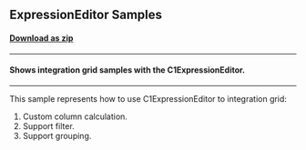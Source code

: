 ## ExpressionEditor Samples
#### [Download as zip](https://grapecity.github.io/DownGit/#/home?url=https://github.com/GrapeCity/ComponentOne-WPF-Samples/tree/master/NET_462/ExpressionEditor/CS/ExpressionEditorSamples/ExpressionEditorSamples)
____
#### Shows integration grid samples with the C1ExpressionEditor.
____
This sample represents how to use C1ExpressionEditor to integration grid:

1) Custom column calculation.
2) Support filter.
3) Support grouping.
